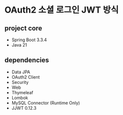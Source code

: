# OAuth2 소셜 로그인 JWT 방식

## project core

* Spring Boot 3.3.4
* Java 21

## dependencies

* Data JPA
* OAuth2 Client
* Security
* Web
* Thymeleaf
* Lombok
* MySQL Connector (Runtime Only)
* JJWT 0.12.3
